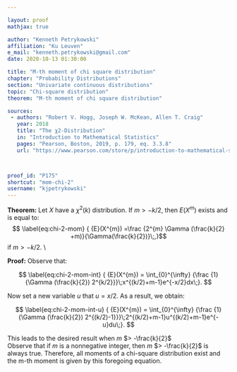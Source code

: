 ```yaml
---

layout: proof
mathjax: true

author: "Kenneth Petrykowski"
affiliation: "Ku Leuven"
e_mail: "kenneth.petrykowski@gmail.com"
date: 2020-10-13 01:30:00

title: "M-th moment of chi square distribution"
chapter: "Probability Distributions"
section: "Univariate continuous distributions"
topic: "Chi-square distribution"
theorem: "M-th moment of chi square distribution"

sources:
 - authors: "Robert V. Hogg, Joseph W. McKean, Allen T. Craig"
   year: 2018
   title: "The χ2-Distribution"
   in: "Introduction to Mathematical Statistics"
   pages: "Pearson, Boston, 2019, p. 179, eq. 3.3.8"
   url: "https://www.pearson.com/store/p/introduction-to-mathematical-statistics/P100000843744"



proof_id: "P175"
shortcut: "mom-chi-2"
username: "kjpetrykowski"
---
```



**Theorem:** Let $X$ have a $\chi^{2}(k)$ distribution. If $m > -k/2$, then $E(X^{m})$ exists and is equal to:
$$ \label{eq:chi-2-mom}
{ {E}(X^{m}) =\frac {2^{m} \Gamma (\frac{k}{2} +m)}{\Gamma(\frac{k}{2})}\;,}$$  if  $m  >  -k/2$. \

**Proof:** Observe that:

$$ \label{eq:chi-2-mom-int}
{ {E}(X^{m}) = \int_{0}^{\infty} {\frac {1}{\Gamma (\frac{k}{2}) 2^{k/2}}}\;x^{(k/2)+m-1}e^{-x/2}dx\;}. 
$$

Now set a new variable $u$ that $u=x/2$. As a result, we obtain:

$$ \label{eq:chi-2-mom-int-u}
{ {E}(X^{m}) = \int_{0}^{\infty} {\frac {1}{\Gamma (\frac{k}{2}) 2^{(k/2)-1}}}\;2^{(k/2)+m-1}u^{(k/2)+m-1}e^{-u}du\;}. 
$$

This leads to the desired result when $m$ $> -\frac{k}{2}$ \
Observe that if $m$ is a nonnegative integer, then $m$ $> -\frac{k}{2}$ is always true. Therefore,
all moments of a chi-square distribution exist and the m-th moment is given by this foregoing equation.
